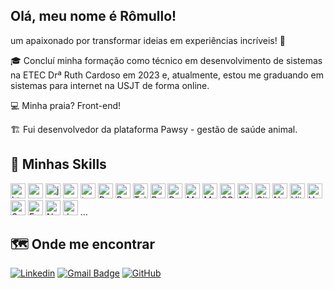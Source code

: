 ## Olá, meu nome é Rômullo!

um apaixonado por transformar ideias em experiências incríveis! 🚀

🎓 Concluí minha formação como técnico em desenvolvimento de sistemas na ETEC Drª Ruth Cardoso em 2023 e, atualmente, estou me graduando em sistemas para internet na USJT de forma online.

💻 Minha praia? Front-end!

🏗 Fui desenvolvedor da plataforma Pawsy - gestão de saúde animal.

## 🚀 Minhas Skills

<div>
  <img height="24" src="https://img.shields.io/badge/HTML5-E34F26?style=for-the-badge&logo=html5&logoColor=white" alt="html 5" title="html 5"/>
<img height="24" src="https://img.shields.io/badge/CSS3-1572B6?style=for-the-badge&logo=css3&logoColor=white" alt="css 3" title="css 3"/>
<img height="24" src="https://img.shields.io/badge/JavaScript-F7DF1E?style=for-the-badge&logo=javascript&logoColor=black" alt="javascript" title="javascript" />
<img height="24" src="https://img.shields.io/badge/Node.js-43853D?style=for-the-badge&logo=node.js&logoColor=white" alt="nodeJS" title="nodeJS"/>
<img height="24" src="https://img.shields.io/badge/TypeScript-007ACC?style=for-the-badge&logo=typescript&logoColor=white" alt="typescritp" title="typescript"/>
<img height="24" src="https://img.shields.io/badge/React-20232A?style=for-the-badge&logo=react&logoColor=61DAFB" alt="React" title="React"/>
<img height="24" src="https://img.shields.io/badge/React_Native-20232A?style=for-the-badge&logo=react&logoColor=61DAFB" alt="React Native" title="React Native"/>
<img height="24" src="https://img.shields.io/badge/Tailwind_CSS-38B2AC?style=for-the-badge&logo=tailwind-css&logoColor=white" alt="Tailwind CSS" title="Tailwind CSS"/>
<img height="24" src="https://img.shields.io/badge/Bootstrap-563D7C?style=for-the-badge&logo=bootstrap&logoColor=white" alt="Bootstrap" title="Bootstrap"/>
<img height="24" src="https://img.shields.io/badge/React_Router-CA4245?style=for-the-badge&logo=react-router&logoColor=white" alt="React Router" title="React Router"/>
<img height="24" src="https://img.shields.io/badge/MySQL-00000F?style=for-the-badge&logo=mysql&logoColor=white" alt="MySQL" title="MySQL"/>
<img height="24" src="https://img.shields.io/badge/MongoDB-4EA94B?style=for-the-badge&logo=mongodb&logoColor=white" alt="MongoDB" title="MongoDB"/>
<img height="24" src="https://img.shields.io/badge/SQLite-07405E?style=for-the-badge&logo=sqlite&logoColor=white" alt="SQLite" title="SQLite"/>
<img height="24" src="https://img.shields.io/badge/Microsoft_Office-D83B01?style=for-the-badge&logo=microsoft-office&logoColor=white" alt="Microsoft Office" title="Microsoft Office"/>
<img height="24" src="https://img.shields.io/badge/GIT-E34F26?style=for-the-badge&logo=git&logoColor=white" alt="Git" title="Git"/>
<img height="24" src="https://img.shields.io/badge/Next-black?style=for-the-badge&logo=next.js&logoColor=white" alt="NextJs" title="NextJs"/> 
<img height="24" src="https://img.shields.io/badge/vite-%23646CFF.svg?style=for-the-badge&logo=vite&logoColor=white" alt="Vite" title="Vite"/> 
<img height="24" src="https://img.shields.io/badge/vercel-%23000000.svg?style=for-the-badge&logo=vercel&logoColor=white" alt="Vercel" title="Vercel"/> 
<img height="24" src="https://img.shields.io/badge/Supabase-3ECF8E?style=for-the-badge&logo=supabase&logoColor=white" alt="Supabase" title="Supabase"/> 
<img height="24" src="https://img.shields.io/badge/expo-1C1E24?style=for-the-badge&logo=expo&logoColor=#D04A37" alt="Expo" title="Expo"/> 
<img height="24" src="https://img.shields.io/badge/express.js-%23404d59.svg?style=for-the-badge&logo=express&logoColor=%2361DAFB" alt="NextJs" title="NextJS"/> 
<img height="24" src="https://img.shields.io/badge/JWT-black?style=for-the-badge&logo=JSON%20web%20tokens" alt="JWT" title="JWT"/> 
...
</div>

## 🗺 Onde me encontrar

[![Linkedin](https://img.shields.io/badge/-romullomelo-blue?style=flat-square&logo=Linkedin&logoColor=white&link=romullomelo)](https://linkedin.com/in/romullomelo)
[![Gmail Badge](https://img.shields.io/badge/-romullomelo0130@gmail.com-006bed?style=flat-square&logo=Gmail&logoColor=white&link=mailto:SEU-EMAIL)](mailto:romullomelo0130@gmail.com)
[![GitHub](https://img.shields.io/github/followers/rom013?label=seguir&style=social)](https://github.com/rom013)
